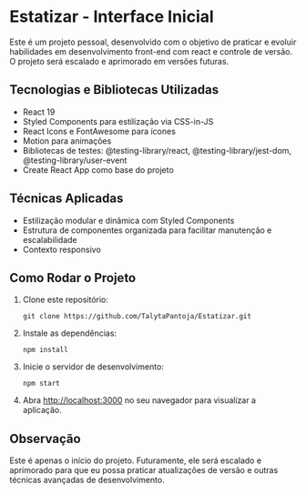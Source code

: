 # Estatizar - Interface Inicial

Este é um projeto pessoal, desenvolvido com o objetivo de praticar e evoluir habilidades em desenvolvimento front-end com react e controle de versão. O projeto será escalado e aprimorado em versões futuras.

## Tecnologias e Bibliotecas Utilizadas

- React 19
- Styled Components para estilização via CSS-in-JS
- React Icons e FontAwesome para ícones
- Motion para animações
- Bibliotecas de testes: @testing-library/react, @testing-library/jest-dom, @testing-library/user-event
- Create React App como base do projeto

## Técnicas Aplicadas

- Estilização modular e dinâmica com Styled Components
- Estrutura de componentes organizada para facilitar manutenção e escalabilidade
- Contexto responsivo

## Como Rodar o Projeto

1. Clone este repositório:
   ```
   git clone https://github.com/TalytaPantoja/Estatizar.git
   ```
2. Instale as dependências:
   ```
   npm install
   ```
3. Inicie o servidor de desenvolvimento:
   ```
   npm start
   ```
4. Abra [http://localhost:3000](http://localhost:3000) no seu navegador para visualizar a aplicação.

## Observação

Este é apenas o início do projeto. Futuramente, ele será escalado e aprimorado para que eu possa praticar atualizações de versão e outras técnicas avançadas de desenvolvimento.
